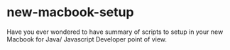 # new-macbook-setup
Have you ever wondered to have summary of scripts to setup in your new Macbook for Java/ Javascript Developer point of view.
